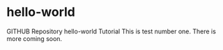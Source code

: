 # hello-world
GITHUB Repository hello-world Tutorial
This is test number one. There is more coming soon.
